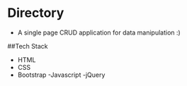 # Directory

- A single page CRUD application for data manipulation :)

##Tech Stack
- HTML
- CSS
- Bootstrap
-Javascript 
-jQuery
